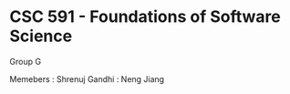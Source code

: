 # CSC 591 - Foundations of Software Science

Group G

Memebers : Shrenuj Gandhi
         : Neng Jiang
